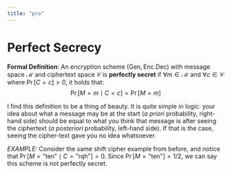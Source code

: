 ```yaml
---
title: "pro"
---
```


# Perfect Secrecy
**Formal Definition**: An encryption scheme $(\text{Gen}, \text{Enc}. \text{Dec})$ with message space $\mathcal{M}$ and ciphertext space $\mathcal{C}$ is **perfectly secret** if $\forall m \in \mathcal{M}$ and $\forall c \in \mathcal{C}$ where $\Pr[C=c] > 0$, it holds that:
$$
\Pr[M=m \mid C=c] = \Pr[M=m]
$$

I find this definition to be a thing of beauty. It is quite simple in logic: your idea about what a message may be at the start (_a priori_ probability, right-hand side) should be equal to what you think that message is after seeing the ciphertext (_a posteriori_ probability, left-hand side). If that is the case, seeing the cipher-text gave you no idea whatsoever.

_EXAMPLE:_ Consider the same shift cipher example from before, and notice that $\Pr[M=\text{"ten"} \mid C=\text{"rqh"}] = 0$. Since $\Pr[M=\text{"ten"}] = 1/2$, we can say this scheme is not perfectly secret. 


